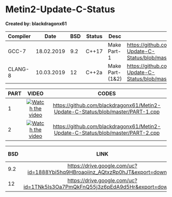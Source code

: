 # Metin2-Update-C-Status
**Created by: blackdragonx61**

| Compiler | Date       | BSD | Status | Desc            | Packages                                                                           |
|----------|------------|-----|--------|-----------------|------------------------------------------------------------------------------------|
| GCC-7    | 18.02.2019 | 9.2 | C++17  | Make Part-1     | https://github.com/blackdragonx61/Metin2-Update-C-Status/blob/master/Packages(9.2) |
| CLANG-8  | 10.03.2019 | 12  | C++2a  | Make Part-(1&2) | https://github.com/blackdragonx61/Metin2-Update-C-Status/blob/master/Packages(12)  |

| PART | VIDEO                                       | CODES                                                                           |
|------|:--------------------------------------------------------------------------------:|:--------------------------------------------------------------------------------:|
| 1    | [![Watch the video](https://img.youtube.com/vi/1XgaCOmdU6I/maxresdefault.jpg)](https://www.youtube.com/watch?v=1XgaCOmdU6I) | https://github.com/blackdragonx61/Metin2-Update-C-Status/blob/master/PART-1.cpp |
| 2    | [![Watch the video](https://img.youtube.com/vi/ntNmG5m4GG4/maxresdefault.jpg)](https://www.youtube.com/watch?v=ntNmG5m4GG4&feature=youtu.be) | https://github.com/blackdragonx61/Metin2-Update-C-Status/blob/master/PART-2.cpp |


| BSD |                                       LINK                                       | ARCHIVE PW | LOGIN | PW    |
|-----|:--------------------------------------------------------------------------------:|------------|-------|-------|
| 9.2  | https://drive.google.com/uc?id=1888Ybi5hq9HBroaoiinz_AQtxzRp0hJT&export=download | black      | root  | dev   |
| 12  | https://drive.google.com/uc?id=1TNk5Is3Oa7PmQkFnQ55j3z6pEdA9d5Hr&export=download | black      | root  | black |
